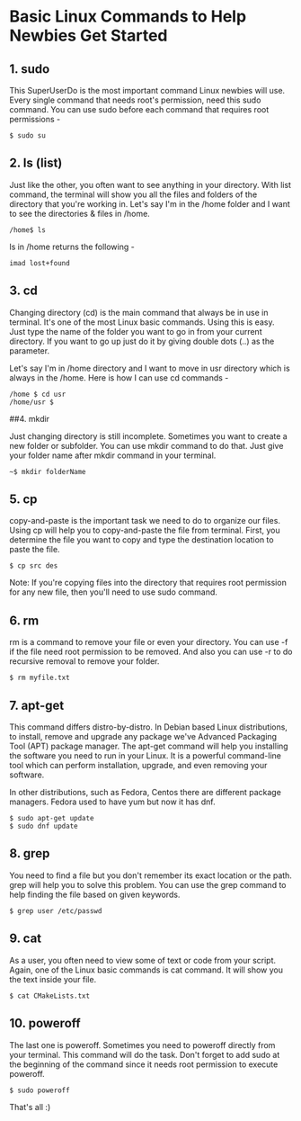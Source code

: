 # Basic Linux Commands to Help Newbies Get Started

## 1. sudo

This SuperUserDo is the most important command Linux newbies will use. Every single command that needs root's permission, need this sudo command. You can use sudo before each command that requires root permissions -

```$ sudo su```

## 2. ls (list)

Just like the other, you often want to see anything in your directory. With list command, the terminal will show you all the files and folders of the directory that you're working in. Let's say I'm in the /home folder and I want to see the directories & files in /home.

```/home$ ls```

ls in /home returns the following -

```imad lost+found```

## 3. cd

Changing directory (cd) is the main command that always be in use in terminal. It's one of the most Linux basic commands. Using this is easy. Just type the name of the folder you want to go in from your current directory. If you want to go up just do it by giving double dots (..) as the parameter.

Let's say I'm in /home directory and I want to move in usr directory which is always in the /home. Here is how I can use cd commands -

```
/home $ cd usr
/home/usr $
```

##4. mkdir

Just changing directory is still incomplete. Sometimes you want to create a new folder or subfolder. You can use mkdir command to do that. Just give your folder name after mkdir command in your terminal.

```~$ mkdir folderName```

## 5. cp

copy-and-paste is the important task we need to do to organize our files. Using cp will help you to copy-and-paste the file from terminal. First, you determine the file you want to copy and type the destination location to paste the file.

```$ cp src des```

Note: If you're copying files into the directory that requires root permission for any new file, then you'll need to use sudo command.

## 6. rm

rm is a command to remove your file or even your directory. You can use -f if the file need root permission to be removed. And also you can use -r to do recursive removal to remove your folder.

```$ rm myfile.txt```

## 7. apt-get

This command differs distro-by-distro. In Debian based Linux distributions, to install, remove and upgrade any package we've Advanced Packaging Tool (APT) package manager. The apt-get command will help you installing the software you need to run in your Linux. It is a powerful command-line tool which can perform installation, upgrade, and even removing your software.

In other distributions, such as Fedora, Centos there are different package managers. Fedora used to have yum but now it has dnf. 

```
$ sudo apt-get update
$ sudo dnf update
```

## 8. grep

You need to find a file but you don't remember its exact location or the path. grep will help you to solve this problem. You can use the grep command to help finding the file based on given keywords.

```$ grep user /etc/passwd```

## 9. cat

As a user, you often need to view some of text or code from your script. Again, one of the Linux basic commands is cat command. It will show you the text inside your file.

```$ cat CMakeLists.txt```

## 10. poweroff

The last one is poweroff. Sometimes you need to poweroff directly from your terminal. This command will do the task. Don't forget to add sudo at the beginning of the command since it needs root permission to execute poweroff.

```$ sudo poweroff```

That's all :)
